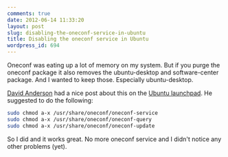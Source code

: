 ```yaml
---
comments: true
date: 2012-06-14 11:33:20
layout: post
slug: disabling-the-oneconf-service-in-ubuntu
title: Disabling the oneconf service in Ubuntu
wordpress_id: 694
---
```


Oneconf was eating up a lot of memory on my system. But if you purge the oneconf package it also removes the ubuntu-desktop and software-center package. And I wanted to keep those. Especially ubuntu-desktop.

[David Anderson](https://bugs.launchpad.net/ubuntu/+source/oneconf/+bug/894314/comments/10) had a nice post about this on the [Ubuntu launchpad](https://bugs.launchpad.net/ubuntu). He suggested to do the following:

``` bash
sudo chmod a-x /usr/share/oneconf/oneconf-service
sudo chmod a-x /usr/share/oneconf/oneconf-query
sudo chmod a-x /usr/share/oneconf/oneconf-update
```

So I did and it works great. No more oneconf service and I didn't notice any other problems (yet).
